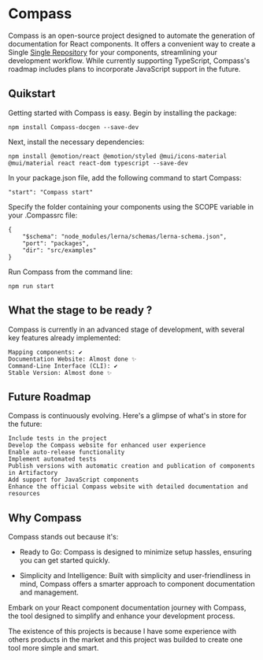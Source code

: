 # Compass

Compass is an open-source project designed to automate the generation of documentation for React components. It offers a convenient way to create a Single [Single Repository](https://www.accenture.com/us-en/blogs/software-engineering-blog/how-to-choose-between-mono-repo-and-poly-repo) for your components, streamlining your development workflow. While currently supporting TypeScript, Compass's roadmap includes plans to incorporate JavaScript support in the future.

## Quikstart

Getting started with Compass is easy. Begin by installing the package:

    npm install Compass-docgen --save-dev

Next, install the necessary dependencies:

    npm install @emotion/react @emotion/styled @mui/icons-material @mui/material react react-dom typescript --save-dev

In your package.json file, add the following command to start Compass:

    "start": "Compass start"

Specify the folder containing your components using the SCOPE variable in your .Compassrc file:

    {
        "$schema": "node_modules/lerna/schemas/lerna-schema.json",
        "port": "packages",
        "dir": "src/examples"
    }

Run Compass from the command line:

    npm run start

## What the stage to be ready ?

Compass is currently in an advanced stage of development, with several key features already implemented:

    Mapping components: ✔️
    Documentation Website: Almost done ✨
    Command-Line Interface (CLI): ✔️
    Stable Version: Almost done ✨

## Future Roadmap

Compass is continuously evolving. Here's a glimpse of what's in store for the future:

    Include tests in the project
    Develop the Compass website for enhanced user experience
    Enable auto-release functionality
    Implement automated tests
    Publish versions with automatic creation and publication of components in Artifactory
    Add support for JavaScript components
    Enhance the official Compass website with detailed documentation and resources

## Why Compass

Compass stands out because it's:

-   Ready to Go: Compass is designed to minimize setup hassles, ensuring you can get started quickly.

-   Simplicity and Intelligence: Built with simplicity and user-friendliness in mind, Compass offers a smarter approach to component documentation and management.

Embark on your React component documentation journey with Compass, the tool designed to simplify and enhance your development process.

The existence of this projects is because I have some experience with others products in the market and this project was builded to create one tool more simple and smart.
